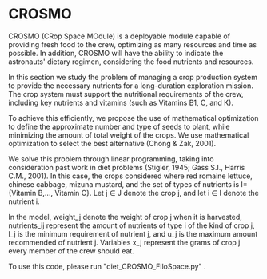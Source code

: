 # CROSMO
CROSMO (CRop Space MOdule) is a deployable module capable of providing fresh food to the crew, optimizing as many resources and time as possible. In addition, CROSMO will have the ability to indicate the astronauts' dietary regimen, considering the food nutrients and resources.

In this section we study the problem of managing a crop production system to provide the necessary nutrients for a long-duration exploration mission. The crop system must support the nutritional requirements of the crew, including key nutrients and vitamins (such as Vitamins B1, C, and K).

To achieve this efficiently, we propose the use of mathematical optimization to define the approximate number and type of seeds to plant, while minimizing the amount of total weight of the crops. We use mathematical optimization to select the best alternative (Chong & Zak, 2001). 

We solve this problem through linear programming, taking into consideration past work in diet problems (Stigler, 1945; Gass S.I., Harris C.M., 2001). In this case, the crops considered where red romaine lettuce, chinese cabbage, mizuna mustard, and the set of types of nutrients is I={Vitamin B,..., Vitamin C}. Let j ∈ J denote the crop j, and let i ∈ I denote the nutrient i. 

In the model, weight_j denote the weight of crop j when it is harvested, nutrients_ij represent the amount of nutrients of type i of the kind of crop j, l_j is the minimum requirement of nutrient j, and u_j is the maximum amount recommended of nutrient j. Variables x_j represent the grams of crop j every member of the crew should eat.

To use this code, please run "diet_CROSMO_FiloSpace.py" .
